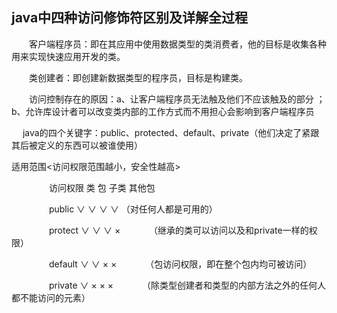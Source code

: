 ## java中四种访问修饰符区别及详解全过程

　　客户端程序员：即在其应用中使用数据类型的类消费者，他的目标是收集各种用来实现快速应用开发的类。

　　类创建者：即创建新数据类型的程序员，目标是构建类。　　

　　访问控制存在的原因：a、让客户端程序员无法触及他们不应该触及的部分  ； b、允许库设计者可以改变类内部的工作方式而不用担心会影响到客户端程序员

 　  java的四个关键字：public、protected、default、private（他们决定了紧跟其后被定义的东西可以被谁使用）

适用范围<访问权限范围越小，安全性越高>

　　　　  访问权限   类   包  子类  其他包

  　　　　  public     ∨   ∨    ∨     ∨          （对任何人都是可用的）

   　　　　 protect    ∨   ∨   ∨     ×　　　 （继承的类可以访问以及和private一样的权限）

   　　　　 default    ∨   ∨   ×     ×　　　 （包访问权限，即在整个包内均可被访问）

   　　　　 private    ∨   ×   ×     ×　　　 （除类型创建者和类型的内部方法之外的任何人都不能访问的元素）
